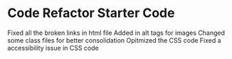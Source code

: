 # Code Refactor Starter Code
Fixed all the broken links in html file
Added in alt tags for images
Changed some class files for better consolidation
Opitmized the CSS code
Fixed a accessibility issue in CSS code
